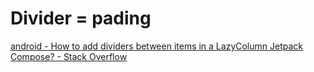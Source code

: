 
# Divider = pading

[android - How to add dividers between items in a LazyColumn Jetpack Compose? - Stack Overflow](https://stackoverflow.com/questions/67139925/how-to-add-dividers-between-items-in-a-lazycolumn-jetpack-compose)
